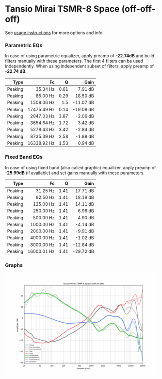 # Tansio Mirai TSMR-8 Space (off-off-off)
See [usage instructions](https://github.com/jaakkopasanen/AutoEq#usage) for more options and info.

### Parametric EQs
In case of using parametric equalizer, apply preamp of **-22.74dB** and build filters manually
with these parameters. The first 4 filters can be used independently.
When using independent subset of filters, apply preamp of **-22.74 dB**.

| Type    | Fc          |    Q | Gain      |
|--------:|------------:|-----:|----------:|
| Peaking | 35.34 Hz    | 0.61 | 7.91 dB   |
| Peaking | 85.00 Hz    | 0.29 | 18.50 dB  |
| Peaking | 1508.06 Hz  | 1.5  | -11.07 dB |
| Peaking | 17475.49 Hz | 0.14 | -19.08 dB |
| Peaking | 2047.03 Hz  | 3.67 | -2.06 dB  |
| Peaking | 3654.64 Hz  | 1.72 | 3.42 dB   |
| Peaking | 5278.43 Hz  | 3.42 | -2.84 dB  |
| Peaking | 8735.39 Hz  | 2.58 | -1.88 dB  |
| Peaking | 16338.92 Hz | 1.53 | 0.94 dB   |

### Fixed Band EQs
In case of using fixed band (also called graphic) equalizer, apply preamp of **-25.99dB**
(if available) and set gains manually with these parameters.

| Type    | Fc          |    Q | Gain      |
|--------:|------------:|-----:|----------:|
| Peaking | 31.25 Hz    | 1.41 | 17.71 dB  |
| Peaking | 62.50 Hz    | 1.41 | 18.19 dB  |
| Peaking | 125.00 Hz   | 1.41 | 14.11 dB  |
| Peaking | 250.00 Hz   | 1.41 | 6.98 dB   |
| Peaking | 500.00 Hz   | 1.41 | 4.90 dB   |
| Peaking | 1000.00 Hz  | 1.41 | -4.14 dB  |
| Peaking | 2000.00 Hz  | 1.41 | -9.91 dB  |
| Peaking | 4000.00 Hz  | 1.41 | -1.02 dB  |
| Peaking | 8000.00 Hz  | 1.41 | -12.84 dB |
| Peaking | 16000.01 Hz | 1.41 | -29.72 dB |

### Graphs
![](./Tansio%20Mirai%20TSMR-8%20Space%20(off-off-off).png)
